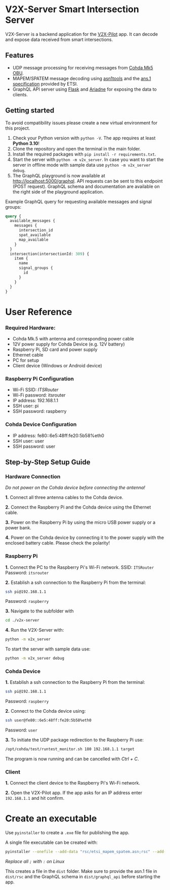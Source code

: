 # V2X-Server Smart Intersection Server

V2X-Server is a backend application for the [V2X-Pilot](https://github.com/sbublie/v2x-pilot) app. It can decode and expose data received from smart intersections.

## Features

- UDP message processing for receiving messages from [Cohda Mk5 OBU](https://www.cohdawireless.com/solutions/hardware/mk5-obu/).
- MAPEM/SPATEM message decoding using [asn1tools](https://github.com/eerimoq/asn1tools) and the [ans.1 specification](https://forge.etsi.org/rep/ITS/asn1/is_ts103301) provided by ETSI.
- GraphQL API server using [Flask](https://flask.palletsprojects.com/en/2.0.x/) and [Ariadne](https://ariadnegraphql.org/) for exposing the data to clients.

## Getting started

To avoid compatibility issues please create a new virtual environment for this project.

1. Check your Python version with `python -V`. The app requires at least **Python 3.10**!
2. Clone the repository and open the terminal in the main folder.
3. Install the required packages with `pip install -r requirements.txt`.
4. Start the server with `python -m v2x_server`. In case you want to start the server in offline mode with sample data use `python -m v2x_server debug`.
5. The GraphQL playground is now available at <http://localhost:5000/graphql>. API requests can be sent to this endpoint (POST request). GraphQL schema and documentation are available on the right side of the playground application.

Example GraphQL query for requesting available messages and signal groups:

```graphql
query {
  available_messages {
    messages {
      intersection_id
      spat_available
      map_available
    }
  }
  intersection(intersectionId: 309) {
    item {
      name
      signal_groups {
        id
      }
    }
  }
}
```

# User Reference

### Required Hardware:

- Cohda Mk.5 with antenna and corresponding power cable
- 12V power supply for Cohda Device (e.g. 12V battery)
- Raspberry Pi, SD card and power supply
- Ethernet cable
- PC for setup
- Client device (Windows or Android device)

### Raspberry Pi Configuration

- Wi-Fi SSID: _ITSRouter_
- Wi-Fi password: itsrouter
- IP address: 192.168.1.1
- SSH user: pi
- SSH password: raspberry

### Cohda Device Configuration

- IP address: fe80::6e5:48ff:fe20:5b58%eth0
- SSH user: user
- SSH password: user

## Step-by-Step Setup Guide

### **Hardware Connection**

_Do not power on the Cohda device before connecting the antenna!_

**1.** Connect all three antenna cables to the Cohda device.

**2.** Connect the Raspberry Pi and the Cohda device using the Ethernet cable.

**3.** Power on the Raspberry Pi by using the micro USB power supply or a power bank.

**4.** Power on the Cohda device by connecting it to the power supply with the enclosed battery cable. Please check the polarity!

### **Raspberry Pi**

**1.** Connect the PC to the Raspberry Pi's Wi-Fi network. SSID: `ITSRouter` Password: `itsrouter`

**2.** Establish a ssh connection to the Raspberry Pi from the terminal:

```bash
ssh pi@192.168.1.1
```

Password: `raspberry`

**3.** Navigate to the subfolder with

```bash
cd ./v2x-server
```

**4.** Run the V2X-Server with:

```bash
python -m v2x_server
```

To start the server with sample data use:

```bash
python -m v2x_server debug
```

### **Cohda Device**

**1.** Establish a ssh connection to the Raspberry Pi from the terminal:

```bash
ssh pi@192.168.1.1
```

Password: `raspberry`

**2.** Connect to the Cohda device using:

```bash
ssh user@fe80::6e5:48ff:fe20:5b58%eth0
```

Password: `user`

**3.** To initiate the UDP package redirection to the Raspberry Pi use:

```bash
/opt/cohda/test/runtest_monitor.sh 180 192.168.1.1 target
```

The program is now running and can be cancelled with _Ctrl + C_.

### **Client**

**1.** Connect the client device to the Raspberry Pi's Wi-Fi network.

**2.** Open the V2X-Pilot app. If the app asks for an IP address enter `192.168.1.1` and hit confirm.

# Create an executable

Use `pyinstaller` to create a `.exe` file for publishing the app.

A single file executable can be created with:

```bash
pyinstaller --onefile --add-data "rsc/etsi_mapem_spatem.asn;rsc" --add-data "graphql_api/schema.graphql;graphql_api" .\v2x_server.py
```

_Replace all `;` with `:` on Linux_

This creates a file in the `dist` folder. Make sure to provide the asn.1 file in `dist/rsc` and the GraphQL schema in `dist/graphql_api` before starting the app.
